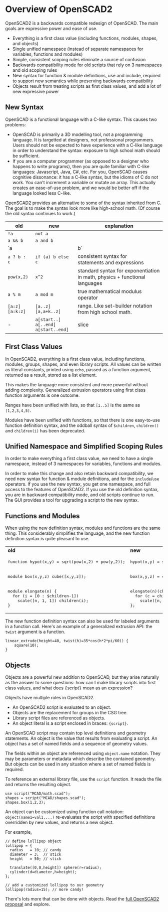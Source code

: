 # Overview of OpenSCAD2

OpenSCAD2 is a backwards compatible redesign of OpenSCAD.
The main goals are expressive power and ease of use.
* Everything is a first class value (including functions, modules, shapes, and objects)
* Single unified namespace (instead of separate namespaces for variables, functions and modules)
* Simple, consistent scoping rules eliminate a source of confusion
* Backwards compatibility mode for old scripts that rely on 3 namespaces and old scoping rules
* New syntax for function & module definitions, use and include,
  required to support new semantics while preserving backwards compatibility
* Objects result from treating scripts as first class values,
  and add a lot of new expressive power

## New Syntax
OpenSCAD is a functional language with a C-like syntax.
This causes two problems:
* OpenSCAD is primarily a 3D modelling tool, not a programming language.
  It is targetted at designers, not professional programmers.
  Users should not be expected to have experience with a C-like language
  in order to understand the syntax: exposure to high school math should be sufficient.
* If you are a computer programmer (as opposed to a designer who happens to write programs),
  then you are quite familiar with C-like languages: Javascript, Java, C#, etc.
  For you, OpenSCAD causes cognitive dissonance: it has a C-like syntax,
  but the idioms of C do not work. You can't increment a variable or mutate an array.
  This actually creates an ease-of-use problem,
  and we would be better off if the language looked less C-like.

OpenSCAD2 provides an alternative to some of the syntax inherited from C.
The goal is to make the syntax look more like high-school math.
(Of course the old syntax continues to work.)

| old | new | explanation
|-----|-----|------------
| `!a` | `not a` |
| `a && b` | `a and b` |
| `a || b` | `a or b`  |
| `a ? b : c` | `if (a) b else c` | consistent syntax for<br>statements and expressions
| `pow(x,2)` | `x^2` | standard syntax for exponentiation<br>in math, physics + functional languages
| `a % m` | `a mod m` | true mathematical modulus operator
| `[a:z]`<br>`[a:k:z]` | `[a..z]`<br>`[a,a+k..z]` | range. Like set-builder notation<br>from high school math.
| -         | `a[start..]`<br>`a[..end]`<br>`a[start..end]` | slice

## First Class Values
In OpenSCAD2, everything is a first class value,
including functions, modules, groups, shapes,
and even library scripts.
All values can be written as literal constants,
printed using `echo`,
passed as a function argument, returned as a result,
stored as a list element.

This makes the language more consistent and more powerful
without adding complexity. Generalized extrusion operators
using first class function arguments is one outcome.

Ranges have been unified with lists, so that `[1..5]`
is the same as `[1,2,3,4,5]`.

Modules have been unified with functions, so that there is one
easy-to-use function definition syntax, and the oddball syntax
of `$children`, `children()` and `children(i)` has been deprecated.

## Unified Namespace and Simplified Scoping Rules
In order to make everything a first class value,
we need to have a single namespace,
instead of 3 namespaces for variables, functions and modules.

In order to make this change and also retain backward compatibility,
we need new syntax for function & module definitions, and
for the `include`/`use` operators.
If you use the new syntax, you get one namespace, and full access to the
features of OpenSCAD2. If you use the old definition syntax, you are in
backward compatibility mode, and old scripts continue to run.
The GUI provides a tool for upgrading a script to the new syntax.

## Functions and Modules
When using the new definition syntax, modules and functions are the same thing.
This considerably simplifies the language, and the new function definition
syntax is quite pleasant to use.

<table>
<tr>
<td> <b>old</b>
<td> <b>new</b>
<tr>
<td>
<pre>
function hypot(x,y) = sqrt(pow(x,2) + pow(y,2));
</pre>
<td>
<pre>
hypot(x,y) = sqrt(x^2 + y^2);
</pre>
</tr>
<tr>
<td>
<pre>
module box(x,y,z) cube([x,y,z]);
</pre>
<td>
<pre>
box(x,y,z) = cube([x,y,z]);
</pre>
</tr>
<tr>
<td>
<pre>
module elongate(n) {
  for (i = [0 : $children-1])
    scale([n, 1, 1]) children(i);
}
</pre>
<td>
<pre>
elongate(n)(children) = {
  for (c = children)
    scale([n, 1, 1]) c;
};
</pre>
</tr>
</table>

The new function definition syntax
can also be used for labeled arguments in a function call.
Here's an example of a generalized extrusion API:
the `twist` argument is a function.
```
linear_extrude(height=40, twist(h)=35*cos(h*2*pi/60)) {
    square(10);
}
```

## Objects
Objects are a powerful new addition to OpenSCAD,
but they arise naturally as the answer to some questions:
how can I make library scripts into first class values,
and what does <tt>{</tt><i>script</i><tt>}</tt> mean as an expression?

Objects have multiple roles in OpenSCAD2.
* An OpenSCAD2 script is evaluated to an object.
* Objects are the replacement for groups in the CSG tree.
* Library script files are referenced as objects.
* An object literal is a script enclosed in braces: `{script}`.

An OpenSCAD script may contain top level definitions and geometry statements.
An object is the value that results from evaluating a script.
An object has a set of named fields and a sequence of geometry values.

The fields within an object are referenced using `object.name` notation.
They may be parameters or metadata which describe the contained geometry.
But objects can be used in any situation where a set of named fields is required.

To reference an external library file, use the `script` function.
It reads the file and returns the resulting object.
```
use script("MCAD/math.scad");
shapes = script("MCAD/shapes.scad");
shapes.box(1,2,3);
```

An object can be customized using function call notation:
`object(name1=val1,...)` re-evaluates the script
with specified definitions overridden by new values, and returns a new object.

For example,
```
// define lollipop object
lollipop = {
  radius   = 10; // candy
  diameter = 3;  // stick
  height   = 50; // stick

  translate([0,0,height]) sphere(r=radius);
  cylinder(d=diameter,h=height);
};

// add a customized lollipop to our geometry
lollipop(radius=15); // more candy!
```

There's lots more that can be done with objects.
Read the [full OpenSCAD2 proposal](../README.md) and explore.

